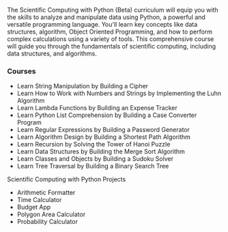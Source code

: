 The Scientific Computing with Python (Beta) curriculum will equip you with the skills to analyze and manipulate data using Python, a powerful and versatile programming language. You'll learn key concepts like data structures, algorithm, Object Oriented Programming, and how to perform complex calculations using a variety of tools.
This comprehensive course will guide you through the fundamentals of scientific computing, including data structures, and algorithms.

<h3>Courses</h3>
<ul>
<li>Learn String Manipulation by Building a Cipher
<li>Learn How to Work with Numbers and Strings by Implementing the Luhn Algorithm
<li>Learn Lambda Functions by Building an Expense Tracker
<li>Learn Python List Comprehension by Building a Case Converter Program
<li>Learn Regular Expressions by Building a Password Generator
<li>Learn Algorithm Design by Building a Shortest Path Algorithm
<li>Learn Recursion by Solving the Tower of Hanoi Puzzle
<li>Learn Data Structures by Building the Merge Sort Algorithm
<li>Learn Classes and Objects by Building a Sudoku Solver
<li>Learn Tree Traversal by Building a Binary Search Tree
</ul>
Scientific Computing with Python Projects
<ul>
<li>Arithmetic Formatter
<li>Time Calculator
<li>Budget App
<li>Polygon Area Calculator
<li>Probability Calculator
</ul>
